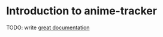 # Introduction to anime-tracker

TODO: write [great documentation](http://jacobian.org/writing/what-to-write/)
